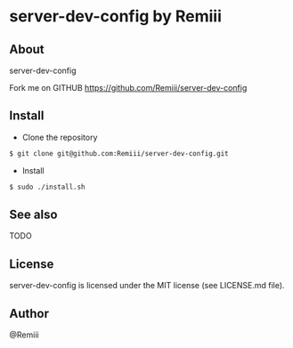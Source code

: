 # server-dev-config by Remiii

## About

server-dev-config

Fork me on GITHUB https://github.com/Remiii/server-dev-config

## Install

* Clone the repository

```bash
$ git clone git@github.com:Remiii/server-dev-config.git
```

* Install

```bash
$ sudo ./install.sh
```

## See also

TODO

## License

server-dev-config is licensed under the MIT license (see LICENSE.md file).

## Author

@Remiii
